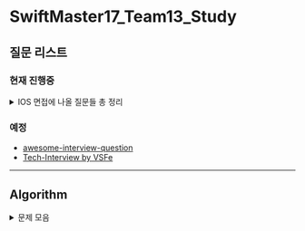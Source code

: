# SwiftMaster17_Team13_Study




## 질문 리스트

### 현재 진행중
<details><summary>IOS 면접에 나올 질문들 총 정리
</summary>

 - [Jercy님 IOS 면접질문 레포](https://github.com/JeaSungLEE/iOSInterviewquestions)   

## iOS
- [Bounds 와 Frame 의 차이점을 설명하시오.](./iOS/15%EC%A3%BC%EC%B0%A8/Bounds%20%EC%99%80%20Frame%20%EC%9D%98%20%EC%B0%A8%EC%9D%B4%EC%A0%90%EC%9D%84%20%EC%84%A4%EB%AA%85%ED%95%98%EC%8B%9C%EC%98%A4./Leeds/)
- 실제 디바이스가 없을 경우 개발 환경에서 할 수 있는 것과 없는 것을 설명하시오.
- 앱의 콘텐츠나 데이터 자체를 저장/보관하는 특별한 객체를 무엇이라고 하는가?
- [앱 화면의 콘텐츠를 표시하는 로직과 관리를 담당하는 객체를 무엇이라고 하는가?](./iOS/13%EC%A3%BC%EC%B0%A8/%EC%95%B1%20%ED%99%94%EB%A9%B4%EC%9D%98%20%EC%BD%98%ED%85%90%EC%B8%A0%EB%A5%BC%20%ED%91%9C%EC%8B%9C%ED%95%98%EB%8A%94%20%EB%A1%9C%EC%A7%81%EA%B3%BC%20%EA%B4%80%EB%A6%AC%EB%A5%BC%20%EB%8B%B4%EB%8B%B9%ED%95%98%EB%8A%94%20%EA%B0%9D%EC%B2%B4%EB%A5%BC%20%EB%AC%B4%EC%97%87%EC%9D%B4%EB%9D%BC%EA%B3%A0%20%ED%95%98%EB%8A%94%EA%B0%80%3F/Bible/)
- App thinning에 대해서 설명하시오.
###
- 앱이 시작할 때 main.c 에 있는 UIApplicationMain 함수에 의해서 생성되는 객체는 무엇인가?
- @Main에 대해서 설명하시오.
- 앱이 foreground에 있을 때와 background에 있을 때 어떤 제약사항이 있나요?
- [상태 변화에 따라 다른 동작을 처리하기 위한 앱델리게이트 메서드들을 설명하시오.](./iOS/13%EC%A3%BC%EC%B0%A8/%EC%83%81%ED%83%9C%20%EB%B3%80%ED%99%94%EC%97%90%20%EB%94%B0%EB%9D%BC%20%EB%8B%A4%EB%A5%B8%20%EB%8F%99%EC%9E%91%EC%9D%84%20%EC%B2%98%EB%A6%AC%ED%95%98%EA%B8%B0%20%EC%9C%84%ED%95%9C%20%EC%95%B1%EB%8D%B8%EB%A6%AC%EA%B2%8C%EC%9D%B4%ED%8A%B8%20%EB%A9%94%EC%84%9C%EB%93%9C%EB%93%A4%EC%9D%84%20%EC%84%A4%EB%AA%85%ED%95%98%EC%8B%9C%EC%98%A4./PAKA/)
- 앱이 In-Active 상태가 되는 시나리오를 설명하시오.
- [scene delegate에 대해 설명하시오.](./iOS/11%EC%A3%BC%EC%B0%A8/scene%20delegate%EC%97%90%20%EB%8C%80%ED%95%B4%20%EC%84%A4%EB%AA%85%ED%95%98%EC%8B%9C%EC%98%A4./Leeds/)
- [UIApplication 객체의 컨트롤러 역할은 어디에 구현해야 하는가?](https://github.com/Swift-Master/SwiftMaster17_Team13_Study/tree/main/iOS/16%EC%A3%BC%EC%B0%A8/UIApplication%20%EA%B0%9D%EC%B2%B4%EC%9D%98%20%EC%BB%A8%ED%8A%B8%EB%A1%A4%EB%9F%AC%20%EC%97%AD%ED%95%A0%EC%9D%80%20%EC%96%B4%EB%94%94%EC%97%90%20%EA%B5%AC%ED%98%84%ED%95%B4%EC%95%BC%20%ED%95%98%EB%8A%94%EA%B0%80%3F/PAKA)
- [App의 Not running, Inactive, Active, Background, Suspended에 대해 설명하시오.](./iOS/12%EC%A3%BC%EC%B0%A8/App%EC%9D%98%20Not%20running%2C%20Inactive%2C%20Active%2C%20Background%2C%20Suspended%EC%97%90%20%EB%8C%80%ED%95%B4%20%EC%84%A4%EB%AA%85%ED%95%98%EC%8B%9C%EC%98%A4./Bible/)
###
- [NSOperationQueue 와 GCD Queue 의 차이점을 설명하시오.](./iOS/12%EC%A3%BC%EC%B0%A8/NSOperationQueue%20%EC%99%80%20GCD%20Queue%20%EC%9D%98%20%EC%B0%A8%EC%9D%B4%EC%A0%90%EC%9D%84%20%EC%84%A4%EB%AA%85%ED%95%98%EC%8B%9C%EC%98%A4./PAKA/)
- [GCD API 동작 방식과 필요성에 대해 설명하시오.](./iOS/8%EC%A3%BC%EC%B0%A8/GCD%20API%20%EB%8F%99%EC%9E%91%20%EB%B0%A9%EC%8B%9D%EA%B3%BC%20%ED%95%84%EC%9A%94%EC%84%B1%EC%97%90%20%EB%8C%80%ED%95%B4%20%EC%84%A4%EB%AA%85%ED%95%98%EC%8B%9C%EC%98%A4./PAKA/)
- Global DispatchQueue 의 Qos 에는 어떤 종류가 있는지, 각각 어떤 의미인지 설명하시오.
###
- [iOS 앱을 만들고, User Interface를 구성하는 데 필수적인 프레임워크 이름은 무엇인가?](./iOS/9%EC%A3%BC%EC%B0%A8/iOS%20%EC%95%B1%EC%9D%84%20%EB%A7%8C%EB%93%A4%EA%B3%A0%2C%20User%20Interface%EB%A5%BC%20%EA%B5%AC%EC%84%B1%ED%95%98%EB%8A%94%20%EB%8D%B0%20%ED%95%84%EC%88%98%EC%A0%81%EC%9D%B8%20%ED%94%84%EB%A0%88%EC%9E%84%EC%9B%8C%ED%81%AC%20%EC%9D%B4%EB%A6%84%EC%9D%80%20%EB%AC%B4%EC%97%87%EC%9D%B8%EA%B0%80%3F/Leeds/)
- [Foundation Kit은 무엇이고 포함되어 있는 클래스들은 어떤 것이 있는지 설명하시오.](./iOS/10%EC%A3%BC%EC%B0%A8/Foundation%20Kit%EC%9D%80%20%EB%AC%B4%EC%97%87%EC%9D%B4%EA%B3%A0%20%ED%8F%AC%ED%95%A8%EB%90%98%EC%96%B4%20%EC%9E%88%EB%8A%94%20%ED%81%B4%EB%9E%98%EC%8A%A4%EB%93%A4%EC%9D%80%20%EC%96%B4%EB%96%A4%20%EA%B2%83%EC%9D%B4%20%EC%9E%88%EB%8A%94%EC%A7%80%20%EC%84%A4%EB%AA%85%ED%95%98%EC%8B%9C%EC%98%A4./Bible/)
- [Delegate란 무엇인지 설명하고, retain 되는지 안되는지 그 이유를 함께 설명하시오.](./iOS/9%EC%A3%BC%EC%B0%A8/Delegate%EB%9E%80%20%EB%AC%B4%EC%97%87%EC%9D%B8%EC%A7%80%20%EC%84%A4%EB%AA%85%ED%95%98%EA%B3%A0%2C%20retain%20%EB%90%98%EB%8A%94%EC%A7%80%20%EC%95%88%EB%90%98%EB%8A%94%EC%A7%80%20%EA%B7%B8%20%EC%9D%B4%EC%9C%A0%EB%A5%BC%20%ED%95%A8%EA%BB%98%20%EC%84%A4%EB%AA%85%ED%95%98%EC%8B%9C%EC%98%A4./Turing/)
- [NotificationCenter 동작 방식과 활용 방안에 대해 설명하시오.](https://github.com/Swift-Master/SwiftMaster17_Team13_Study/blob/main/iOS/19%EC%A3%BC%EC%B0%A8/NotificationCenter%20%EB%8F%99%EC%9E%91%20%EB%B0%A9%EC%8B%9D%EA%B3%BC%20%ED%99%9C%EC%9A%A9%20%EB%B0%A9%EC%95%88%EC%97%90%20%EB%8C%80%ED%95%B4%20%EC%84%A4%EB%AA%85%ED%95%98%EC%8B%9C%EC%98%A4./PAKA/README.md)
- [UIKit 클래스들을 다룰 때 꼭 처리해야하는 애플리케이션 쓰레드 이름은 무엇인가?](./iOS/11%EC%A3%BC%EC%B0%A8/UIKit%20%ED%81%B4%EB%9E%98%EC%8A%A4%EB%93%A4%EC%9D%84%20%EB%8B%A4%EB%A3%B0%20%EB%95%8C%20%EA%BC%AD%20%EC%B2%98%EB%A6%AC%ED%95%B4%EC%95%BC%ED%95%98%EB%8A%94%20%EC%95%A0%ED%94%8C%EB%A6%AC%EC%BC%80%EC%9D%B4%EC%85%98%20%EC%93%B0%EB%A0%88%EB%93%9C%20%EC%9D%B4%EB%A6%84%EC%9D%80%20%EB%AC%B4%EC%97%87%EC%9D%B8%EA%B0%80%3F/Bible/)
- [App Bundle의 구조와 역할에 대해 설명하시오.](https://github.com/Swift-Master/SwiftMaster17_Team13_Study/tree/main/iOS/18%EC%A3%BC%EC%B0%A8/App%20Bundle%EC%9D%98%20%EA%B5%AC%EC%A1%B0%EC%99%80%20%EC%97%AD%ED%95%A0%EC%97%90%20%EB%8C%80%ED%95%B4%20%EC%84%A4%EB%AA%85%ED%95%98%EC%8B%9C%EC%98%A4./PAKA)
- 모든 View Controller 객체의 상위 클래스는 무엇이고 그 역할은 무엇인가?
- 자신만의 Custom View를 만들려면 어떻게 해야하는지 설명하시오.
- [View 객체에 대해 설명하시오.](./iOS/8%EC%A3%BC%EC%B0%A8/View%20%EA%B0%9D%EC%B2%B4%EC%97%90%20%EB%8C%80%ED%95%B4%20%EC%84%A4%EB%AA%85%ED%95%98%EC%8B%9C%EC%98%A4./Turing/)
- [UIView 에서 Layer 객체는 무엇이고 어떤 역할을 담당하는지 설명하시오.](./iOS/14%EC%A3%BC%EC%B0%A8/UIView%20%EC%97%90%EC%84%9C%20Layer%20%EA%B0%9D%EC%B2%B4%EB%8A%94%20%EB%AC%B4%EC%97%87%EC%9D%B4%EA%B3%A0%20%EC%96%B4%EB%96%A4%20%EC%97%AD%ED%95%A0%EC%9D%84%20%EB%8B%B4%EB%8B%B9%ED%95%98%EB%8A%94%EC%A7%80%20%EC%84%A4%EB%AA%85%ED%95%98%EC%8B%9C%EC%98%A4./Bible)
- [UIWindow 객체의 역할은 무엇인가?](./iOS/14%EC%A3%BC%EC%B0%A8/UIWindow%20%EA%B0%9D%EC%B2%B4%EC%9D%98%20%EC%97%AD%ED%95%A0%EC%9D%80%20%EB%AC%B4%EC%97%87%EC%9D%B8%EA%B0%80%3F/PAKA)
- [UINavigationController 의 역할이 무엇인지 설명하시오.](https://github.com/Swift-Master/SwiftMaster17_Team13_Study/tree/main/iOS/19%EC%A3%BC%EC%B0%A8/UINavigationController%20%EC%9D%98%20%EC%97%AD%ED%95%A0%EC%9D%B4%20%EB%AC%B4%EC%97%87%EC%9D%B8%EC%A7%80%20%EC%84%A4%EB%AA%85%ED%95%98%EC%8B%9C%EC%98%A4./Bible)
- [TableView를 동작 방식과 화면에 Cell을 출력하기 위해 최소한 구현해야 하는 DataSource 메서드를 설명하시오.](./iOS/10%EC%A3%BC%EC%B0%A8/TableView%EB%A5%BC%20%EB%8F%99%EC%9E%91%20%EB%B0%A9%EC%8B%9D%EA%B3%BC%20%ED%99%94%EB%A9%B4%EC%97%90%20Cell%EC%9D%84%20%EC%B6%9C%EB%A0%A5%ED%95%98%EA%B8%B0%20%EC%9C%84%ED%95%B4%20%EC%B5%9C%EC%86%8C%ED%95%9C%20%EA%B5%AC%ED%98%84%ED%95%B4%EC%95%BC%20%ED%95%98%EB%8A%94%20DataSource%20%EB%A9%94%EC%84%9C%EB%93%9C%EB%A5%BC%20%EC%84%9C/Turing/)
- [하나의 View Controller 코드에서 여러 TableView Controller 역할을 해야 할 경우 어떻게 구분해서 구현해야 하는지 설명하시오.](./iOS/13%EC%A3%BC%EC%B0%A8/%ED%95%98%EB%82%98%EC%9D%98%20View%20Controller%20%EC%BD%94%EB%93%9C%EC%97%90%EC%84%9C%20%EC%97%AC%EB%9F%AC%20TableView%20Controller%20%EC%97%AD%ED%95%A0%EC%9D%84%20%ED%95%B4%EC%95%BC%20%ED%95%A0%20%EA%B2%BD%EC%9A%B0%20%EC%96%B4%EB%96%BB%EA%B2%8C%20%EA%B5%AC%EB%B6%84%ED%95%B4%EC%84%9C%20%EA%B5%AC%ED%98%84%ED%95%B4%EC%95%BC%20%ED%95%98%EB%8A%94%EC%A7%80%20%EC%84%A4%EB%AA%85%ED%95%98%EC%8B%9C%EC%98%A4./Leeds/)
- [setNeedsLayout와 setNeedsDisplay의 차이에 대해 설명하시오.](./iOS/10%EC%A3%BC%EC%B0%A8/setNeedsLayout%EC%99%80%20setNeedsDisplay%EC%9D%98%20%EC%B0%A8%EC%9D%B4%EC%97%90%20%EB%8C%80%ED%95%B4%20%EC%84%A4%EB%AA%85%ED%95%98%EC%8B%9C%EC%98%A4./PAKA/)
- [stackView의 장점과 단점에 대해서 설명하시오.](./iOS/10%EC%A3%BC%EC%B0%A8/stackView%EC%9D%98%20%EC%9E%A5%EC%A0%90%EA%B3%BC%20%EB%8B%A8%EC%A0%90%EC%97%90%20%EB%8C%80%ED%95%B4%20%EC%84%A4%EB%AA%85%ED%95%98%EC%8B%9C%EC%98%A4./Leeds/)
###
- [NSCache와 딕셔너리로 캐시를 구성했을때의 차이를 설명하시오.](https://github.com/Swift-Master/SwiftMaster17_Team13_Study/tree/main/iOS/17%EC%A3%BC%EC%B0%A8/NSCache%EC%99%80%20%EB%94%95%EC%85%94%EB%84%88%EB%A6%AC%EB%A1%9C%20%EC%BA%90%EC%8B%9C%EB%A5%BC%20%EA%B5%AC%EC%84%B1%ED%96%88%EC%9D%84%EB%95%8C%EC%9D%98%20%EC%B0%A8%EC%9D%B4%EB%A5%BC%20%EC%84%A4%EB%AA%85%ED%95%98%EC%8B%9C%EC%98%A4./PAKA)
- [URLSession에 대해서 설명하시오.](./iOS/8%EC%A3%BC%EC%B0%A8/URLSession%EC%97%90%20%EB%8C%80%ED%95%B4%EC%84%9C%20%EC%84%A4%EB%AA%85%ED%95%98%EC%8B%9C%EC%98%A4./Bible/)
- [prepareForReuse에 대해서 설명하시오.](./iOS/9%EC%A3%BC%EC%B0%A8/prepareForReuse%EC%97%90%20%EB%8C%80%ED%95%B4%EC%84%9C%20%EC%84%A4%EB%AA%85%ED%95%98%EC%8B%9C%EC%98%A4./PAKA/)
- 다크모드를 지원하는 방법에 대해 설명하시오.
- [ViewController의 생명주기를 설명하시오.](./iOS/7%EC%A3%BC%EC%B0%A8/ViewController%EC%9D%98%20%EC%83%9D%EB%AA%85%EC%A3%BC%EA%B8%B0%EB%A5%BC%20%EC%84%A4%EB%AA%85%ED%95%98%EC%8B%9C%EC%98%A4./Leeds/)
- [TableView와 CollectionView의 차이점을 설명하시오.](./iOS/7%EC%A3%BC%EC%B0%A8/TableView%EC%99%80%20CollectionView%EC%9D%98%20%EC%B0%A8%EC%9D%B4%EC%A0%90%EC%9D%84%20%EC%84%A4%EB%AA%85%ED%95%98%EC%8B%9C%EC%98%A4/PAKA/)

## Autolayout
- [오토레이아웃을 코드로 작성하는 방법은 무엇인가? (3가지)](./iOS/8%EC%A3%BC%EC%B0%A8/%EC%98%A4%ED%86%A0%EB%A0%88%EC%9D%B4%EC%95%84%EC%9B%83%EC%9D%84%20%EC%BD%94%EB%93%9C%EB%A1%9C%20%EC%9E%91%EC%84%B1%ED%95%98%EB%8A%94%20%EB%B0%A9%EB%B2%95%EC%9D%80%20%EB%AC%B4%EC%97%87%EC%9D%B8%EA%B0%80%3F%20(3%EA%B0%80%EC%A7%80)/Leeds/)
- hugging, resistance에 대해서 설명하시오.
- Intrinsic Size에 대해서 설명하시오.
- 스토리보드를 이용했을때의 장단점을 설명하시오.
- Safearea에 대해서 설명하시오.
- [Left Constraint 와 Leading Constraint 의 차이점을 설명하시오.](https://github.com/Swift-Master/SwiftMaster17_Team13_Study/tree/main/iOS/20%EC%A3%BC%EC%B0%A8/Left%20Constraint%20%EC%99%80%20Leading%20Constraint%20%EC%9D%98%20%EC%B0%A8%EC%9D%B4%EC%A0%90%EC%9D%84%20%EC%84%A4%EB%AA%85%ED%95%98%EC%8B%9C%EC%98%A4./Bible)

## Swift
- [struct와 class와 enum의 차이를 설명하시오.](./iOS/3%EC%A3%BC%EC%B0%A8/struct%EC%99%80%20class%EC%99%80%20enum%EC%9D%98%20%EC%B0%A8%EC%9D%B4%EB%A5%BC%20%EC%84%A4%EB%AA%85%ED%95%98%EC%8B%9C%EC%98%A4/Turing/)
- [class의 성능을 향상 시킬수 있는 방법들을 나열해보시오.](./iOS/2%EC%A3%BC%EC%B0%A8/Personal/Class%EC%9D%98%20%EC%84%B1%EB%8A%A5%EC%9D%84%20%ED%96%A5%EC%83%81%20%EC%8B%9C%ED%82%AC%EC%88%98%20%EC%9E%88%EB%8A%94%20%EB%B0%A9%EB%B2%95%EB%93%A4%EC%9D%84%20%EB%82%98%EC%97%B4%ED%95%B4%EB%B3%B4%EC%8B%9C%EC%98%A4/Bible/)
- [Copy On Write는 어떤 방식으로 동작하는지 설명하시오.](./iOS/6%EC%A3%BC%EC%B0%A8/Copy%20On%20Write%EB%8A%94%20%EC%96%B4%EB%96%A4%20%EB%B0%A9%EC%8B%9D%EC%9C%BC%EB%A1%9C%20%EB%8F%99%EC%9E%91%ED%95%98%EB%8A%94%EC%A7%80%20%EC%84%A4%EB%AA%85%ED%95%98%EC%8B%9C%EC%98%A4./PAKA/)
- Convenience init에 대해 설명하시오.
- AnyObject에 대해 설명하시오.
- [Optional 이란 무엇인지 설명하시오.](./iOS/2%EC%A3%BC%EC%B0%A8/Team/Optional%20%EC%9D%B4%EB%9E%80%20%EB%AC%B4%EC%97%87%EC%9D%B8%EC%A7%80%20%EC%84%A4%EB%AA%85%ED%95%98%EC%8B%9C%EC%98%A4/)
- [Struct 가 무엇이고 어떻게 사용하는지 설명하시오.](./iOS/2%EC%A3%BC%EC%B0%A8/Personal/Struct%EA%B0%80%20%EB%AC%B4%EC%97%87%EC%9D%B4%EA%B3%A0%20%EC%96%B4%EB%96%BB%EA%B2%8C%20%EC%82%AC%EC%9A%A9%ED%95%98%EB%8A%94%EC%A7%80%20%EC%84%A4%EB%AA%85%ED%95%98%EC%8B%9C%EC%98%A4/PAKA/)
- [Subscripts에 대해 설명하시오.](./iOS/2%EC%A3%BC%EC%B0%A8/Team/Subscripts%EC%97%90%20%EB%8C%80%ED%95%B4%20%EC%84%A4%EB%AA%85%ED%95%98%EC%8B%9C%EC%98%A4/)
- [String은 왜 subscript로 접근이 안되는지 설명하시오.](./iOS/7%EC%A3%BC%EC%B0%A8/String%EC%9D%80%20%EC%99%9C%20subscript%EB%A1%9C%20%EC%A0%91%EA%B7%BC%EC%9D%B4%20%EC%95%88%EB%90%98%EB%8A%94%EC%A7%80%20%EC%84%A4%EB%AA%85%ED%95%98%EC%8B%9C%EC%98%A4./Turing/)
- [instance 메서드와 class 메서드의 차이점을 설명하시오.](./iOS/3%EC%A3%BC%EC%B0%A8/instance%20%EB%A9%94%EC%84%9C%EB%93%9C%EC%99%80%20class%20%EB%A9%94%EC%84%9C%EB%93%9C%EC%9D%98%20%EC%B0%A8%EC%9D%B4%EC%A0%90%EC%9D%84%20%EC%84%A4%EB%AA%85%ED%95%98%EC%8B%9C%EC%98%A4/PAKA/)
- [class 메서드와 static 메서드의 차이점을 설명하시오.]()
- [Delegate 패턴을 활용하는 경우를 예를 들어 설명하시오.](./iOS/1%EC%A3%BC%EC%B0%A8/Delegate%20%ED%8C%A8%ED%84%B4%EC%9D%84%20%ED%99%9C%EC%9A%A9%ED%95%98%EB%8A%94%20%EA%B2%BD%EC%9A%B0%EB%A5%BC%20%EC%98%88%EB%A5%BC%20%EB%93%A4%EC%96%B4%20%EC%84%A4%EB%AA%85%ED%95%98%EC%8B%9C%EC%98%A4/)
- [Singleton 패턴을 활용하는 경우를 예를 들어 설명하시오.](./iOS/1%EC%A3%BC%EC%B0%A8/Singleton%20%ED%8C%A8%ED%84%B4%EC%9D%84%20%ED%99%9C%EC%9A%A9%ED%95%98%EB%8A%94%20%EA%B2%BD%EC%9A%B0%EB%A5%BC%20%EC%98%88%EB%A5%BC%20%EB%93%A4%EC%96%B4%20%EC%84%A4%EB%AA%85%ED%95%98%EC%8B%9C%EC%98%A4/)
- [KVO 동작 방식에 대해 설명하시오.](./iOS/5%EC%A3%BC%EC%B0%A8/KVO%20%EB%8F%99%EC%9E%91%20%EB%B0%A9%EC%8B%9D%EC%97%90%20%EB%8C%80%ED%95%B4%20%EC%84%A4%EB%AA%85%ED%95%98%EC%8B%9C%EC%98%A4./Bible/)
- [Delegates와 Notification 방식의 차이점에 대해 설명하시오.](./iOS/5%EC%A3%BC%EC%B0%A8/Delegates%EC%99%80%20Notification%20%EB%B0%A9%EC%8B%9D%EC%9D%98%20%EC%B0%A8%EC%9D%B4%EC%A0%90%EC%97%90%20%EB%8C%80%ED%95%B4%20%EC%84%A4%EB%AA%85%ED%95%98%EC%8B%9C%EC%98%A4./PAKA/)
- [멀티 쓰레드로 동작하는 앱을 작성하고 싶을 때 고려할 수 있는 방식들을 설명하시오.](./iOS/5%EC%A3%BC%EC%B0%A8/%EB%A9%80%ED%8B%B0%EC%93%B0%EB%A0%88%EB%93%9C%EB%A1%9C%20%EB%8F%99%EC%9E%91%ED%95%98%EB%8A%94%20%EC%95%B1%EC%9D%84%20%EC%9E%91%EC%84%B1%ED%95%98%EA%B3%A0%20%EC%8B%B6%EC%9D%84%20%EB%95%8C%20%EA%B3%A0%EB%A0%A4%ED%95%A0%20%EC%88%98%20%EC%9E%88%EB%8A%94%20%EB%B0%A9%EC%8B%9D%EB%93%A4%EC%9D%84%20%EC%84%A4%EB%AA%85/Leeds/)
- [MVC 구조에 대해 블록 그림을 그리고, 각 역할과 흐름을 설명하시오.](./iOS/4%EC%A3%BC%EC%B0%A8/MVC%20%EA%B5%AC%EC%A1%B0%EC%97%90%20%EB%8C%80%ED%95%B4%20%EB%B8%94%EB%A1%9D%20%EA%B7%B8%EB%A6%BC%EC%9D%84%20%EA%B7%B8%EB%A6%AC%EA%B3%A0%2C%20%EA%B0%81%20%EC%97%AD%ED%95%A0%EA%B3%BC%20%ED%9D%90%EB%A6%84%EC%9D%84%20%EC%84%A4%EB%AA%85%ED%95%98%EC%8B%9C%EC%98%A4/Bible/)
- [프로토콜이란 무엇인지 설명하시오.](./iOS/2%EC%A3%BC%EC%B0%A8/Personal/Protocol%EC%9D%B4%EB%9E%80%20%EB%AC%B4%EC%97%87%EC%9D%B8%EC%A7%80%20%EC%84%A4%EB%AA%85%ED%95%98%EC%8B%9C%EC%98%A4/Turing/)
- [Protocol Oriented Programming과 Object Oriented Programming의 차이점을 설명하시오.](./iOS/12%EC%A3%BC%EC%B0%A8/Protocol%20Oriented%20Programming%EA%B3%BC%20Object%20Oriented%20Programming%EC%9D%98%20%EC%B0%A8%EC%9D%B4%EC%A0%90%EC%9D%84%20%EC%84%A4%EB%AA%85%ED%95%98%EC%8B%9C%EC%98%A4./Leeds/)
- [Hashable이 무엇이고, Equatable을 왜 상속해야 하는지 설명하시오.](./iOS/4%EC%A3%BC%EC%B0%A8/Hashable%EC%9D%B4%20%EB%AC%B4%EC%97%87%EC%9D%B4%EA%B3%A0%2C%20Equatable%EC%9D%84%20%EC%99%9C%20%EC%83%81%EC%86%8D%ED%95%B4%EC%95%BC%20%ED%95%98%EB%8A%94%EC%A7%80%20%EC%84%A4%EB%AA%85%ED%95%98%EC%8B%9C%EC%98%A4/Leeds/)
- [mutating 키워드에 대해 설명하시오.](./iOS/14%EC%A3%BC%EC%B0%A8/mutating%20%ED%82%A4%EC%9B%8C%EB%93%9C%EC%97%90%20%EB%8C%80%ED%95%B4%20%EC%84%A4%EB%AA%85%ED%95%98%EC%8B%9C%EC%98%A4./Leeds)
- [탈출 클로저에 대하여 설명하시오.](./iOS/9%EC%A3%BC%EC%B0%A8/%ED%83%88%EC%B6%9C%20%ED%81%B4%EB%A1%9C%EC%A0%80%EC%97%90%20%EB%8C%80%ED%95%98%EC%97%AC%20%EC%84%A4%EB%AA%85%ED%95%98%EC%8B%9C%EC%98%A4./Bible/)
- [Extension에 대해 설명하시오.](./iOS/6%EC%A3%BC%EC%B0%A8/Extension%EC%97%90%20%EB%8C%80%ED%95%B4%20%EC%84%A4%EB%AA%85%ED%95%98%EC%8B%9C%EC%98%A4./Turing/)
- [Extension 내부에서 함수를 override할 수 있는지 설명하시오.](./iOS/4%EC%A3%BC%EC%B0%A8/Extension%20%EB%82%B4%EB%B6%80%EC%97%90%EC%84%9C%20%ED%95%A8%EC%88%98%EB%A5%BC%20override%ED%95%A0%20%EC%88%98%20%EC%9E%88%EB%8A%94%EC%A7%80%20%EC%84%A4%EB%AA%85%ED%95%98%EC%8B%9C%EC%98%A4/PAKA/)
- [접근 제어자의 종류엔 어떤게 있는지 설명하시오.](./iOS/5%EC%A3%BC%EC%B0%A8/%EC%A0%91%EA%B7%BC%20%EC%A0%9C%EC%96%B4%EC%9E%90%EC%9D%98%20%EC%A2%85%EB%A5%98%EC%97%94%20%EC%96%B4%EB%96%A4%EA%B2%8C%20%EC%9E%88%EB%8A%94%EC%A7%80%20%EC%84%A4%EB%AA%85%ED%95%98%EC%8B%9C%EC%98%A4./Turing/)
- [defer란 무엇인지 설명하시오.](./iOS/11%EC%A3%BC%EC%B0%A8/defer%EB%9E%80%20%EB%AC%B4%EC%97%87%EC%9D%B8%EC%A7%80%20%EC%84%A4%EB%AA%85%ED%95%98%EA%B3%A0%2C%20defer%EA%B0%80%20%ED%98%B8%EC%B6%9C%EB%90%98%EB%8A%94%20%EC%88%9C%EC%84%9C%EB%8A%94%20%EC%96%B4%EB%96%BB%EA%B2%8C%20%EB%90%98%EB%A9%B0%20%20%ED%98%B8%EC%B6%9C%EB%90%98%EC%A7%80%20%EC%95%8A%EB%8A%94%20%EA%B2%BD%EC%9A%B0%EB%A5%BC%20%EC%84%A4%EB%AA%85%ED%95%98%EC%8B%9C%EC%98%A4./PAKA/)
- [defer가 호출되는 순서는 어떻게 되고, defer가 호출되지 않는 경우를 설명하시오.](./iOS/11%EC%A3%BC%EC%B0%A8/defer%EB%9E%80%20%EB%AC%B4%EC%97%87%EC%9D%B8%EC%A7%80%20%EC%84%A4%EB%AA%85%ED%95%98%EA%B3%A0%2C%20defer%EA%B0%80%20%ED%98%B8%EC%B6%9C%EB%90%98%EB%8A%94%20%EC%88%9C%EC%84%9C%EB%8A%94%20%EC%96%B4%EB%96%BB%EA%B2%8C%20%EB%90%98%EB%A9%B0%20%20%ED%98%B8%EC%B6%9C%EB%90%98%EC%A7%80%20%EC%95%8A%EB%8A%94%20%EA%B2%BD%EC%9A%B0%EB%A5%BC%20%EC%84%A4%EB%AA%85%ED%95%98%EC%8B%9C%EC%98%A4./PAKA/)
- [property wrapper에 대해서 설명하시오.](./iOS/6%EC%A3%BC%EC%B0%A8/property%20wrapper%EC%97%90%20%EB%8C%80%ED%95%B4%EC%84%9C%20%EC%84%A4%EB%AA%85%ED%95%98%EC%8B%9C%EC%98%A4./Leeds/)
- [Generic에 대해 설명하시오.](./iOS/3%EC%A3%BC%EC%B0%A8/Generic%EC%97%90%20%EB%8C%80%ED%95%B4%20%EC%84%A4%EB%AA%85%ED%95%98%EC%8B%9C%EC%98%A4/Leeds/)
- some 키워드에 대해 설명하시오.
- [Result타입에 대해 설명하시오.](./iOS/7%EC%A3%BC%EC%B0%A8/Result%ED%83%80%EC%9E%85%EC%97%90%20%EB%8C%80%ED%95%B4%20%EC%84%A4%EB%AA%85%ED%95%98%EC%8B%9C%EC%98%A4./Bible/)
- [Codable에 대하여 설명하시오.](./iOS/3%EC%A3%BC%EC%B0%A8/Codable%EC%97%90%20%EB%8C%80%ED%95%98%EC%97%AC%20%EC%84%A4%EB%AA%85%ED%95%98%EC%8B%9C%EC%98%A4/Bible/)
- [Closure에 대하여 설명하시오.](./iOS/2%EC%A3%BC%EC%B0%A8/Personal/Closure%EC%97%90%20%EB%8C%80%ED%95%98%EC%97%AC%20%EC%84%A4%EB%AA%85%ED%95%98%EC%8B%9C%EC%98%A4/Leeds/)
- [Closure와 함수와의 관계에 대해 설명하시오.](./iOS/4%EC%A3%BC%EC%B0%A8/Closure%EC%99%80%20%ED%95%A8%EC%88%98%EC%99%80%EC%9D%98%20%EA%B4%80%EA%B3%84%EC%97%90%20%EB%8C%80%ED%95%B4%20%EC%84%A4%EB%AA%85%ED%95%98%EC%8B%9C%EC%98%A4/Turing/)

## ARC
- [ARC란 무엇인지 설명하시오.](./iOS/15%EC%A3%BC%EC%B0%A8/ARC%EB%9E%80%20%EB%AC%B4%EC%97%87%EC%9D%B8%EC%A7%80%20%EC%84%A4%EB%AA%85%ED%95%98%EC%8B%9C%EC%98%A4./Bible/)
- [Retain Count 방식에 대해 설명하시오.](https://github.com/Swift-Master/SwiftMaster17_Team13_Study/tree/main/iOS/16%EC%A3%BC%EC%B0%A8/Retain%20Count%20%EB%B0%A9%EC%8B%9D%EC%97%90%20%EB%8C%80%ED%95%B4%20%EC%84%A4%EB%AA%85%ED%95%98%EC%8B%9C%EC%98%A4./Bible)
- [Strong 과 Weak 참조 방식에 대해 설명하시오.](https://github.com/Swift-Master/SwiftMaster17_Team13_Study/tree/main/iOS/17%EC%A3%BC%EC%B0%A8/Strong%20%EA%B3%BC%20Weak%20%EC%B0%B8%EC%A1%B0%20%EB%B0%A9%EC%8B%9D%EC%97%90%20%EB%8C%80%ED%95%B4%20%EC%84%A4%EB%AA%85%ED%95%98%EC%8B%9C%EC%98%A4./Bible)
- 순환 참조에 대하여 설명하시오.
- 강한 순환 참조 (Strong Reference Cycle) 는 어떤 경우에 발생하는지 설명하시오.

## Functional Programming
- 순수함수란 무엇인지 설명하시오.
- 함수형 프로그래밍이 무엇인지 설명하시오.
- 고차 함수가 무엇인지 설명하시오.
- [Swift Standard Library의 map, filter, reduce, compactMap, flatMap에 대하여 설명하시오.](./iOS/6%EC%A3%BC%EC%B0%A8/Swift%20Standard%20Library%EC%97%90%20%EB%8C%80%ED%95%B4%20%EC%84%A4%EB%AA%85%ED%95%98%EC%8B%9C%EC%98%A4./Bible/)

## Architecture
- MVVM, MVI, Ribs, VIP 등 자신이 알고있는 아키텍쳐를 설명하시오.
- [의존성 주입에 대하여 설명하시오.](https://github.com/Swift-Master/SwiftMaster17_Team13_Study/tree/main/iOS/20%EC%A3%BC%EC%B0%A8/%EC%9D%98%EC%A1%B4%EC%84%B1%20%EC%A3%BC%EC%9E%85%EC%97%90%20%EB%8C%80%ED%95%98%EC%97%AC%20%EC%84%A4%EB%AA%85%ED%95%98%EC%8B%9C%EC%98%A4./PAKA)

## SwiftUI
- @State에 대해서 설명하시오.

## Combine
- PassthroughSubject에 대해서 설명하시오
- @Published에 대해서 설명하시오
- AnyCancellable에 대해서 설명하시오
- sink에 대해서 설명하시오
- throttle과 debounce의 차이점을 설명하시오.
- Data를 Binding 하는 방법에 대해서 설명하시오.

# Optional
아래부터는 추가로 공부를 하면 좋을 내용들입니다.

Objective-c나 rx는 회사, 팀마다 사용하는곳이 차이가있고 신입이나 주니어기준으로 필수라고 여겨지지않기에 옵셔널에 추가하였습니다.

## Rx
- Reactive Programming이 무엇인지 설명하시오.
- RxSwift를 왜 사용하는지 설명하시오.
- RxSwift의 단점을 설명하시오.
- RxSwift에서 Hot Observable과 Cold Observable의 차이를 설명하시오.
- Subject의 종류와 차이점에 대해 설명하시오.
- Subject와 Driver의 차이를 설명하시오.
- Single, Completable, Maybe의 차이점에 대해 설명하고, 언제 적용하면 좋을지 설명하시오.

## MRC
- ARC 대신 Manual Reference Count 방식으로 구현할 때 꼭 사용해야 하는 메서드들을 쓰고 역할을 설명하시오.
- retain 과 assign 의 차이점을 설명하시오.
- 특정 객체를 autorelease 하기 위해 필요한 사항과 과정을 설명하시오.
- Autorelease Pool을 사용해야 하는 상황을 두 가지 이상 예로 들어 설명하시오. 
- 다음 코드를 실행하면 어떤 일이 발생할까 추측해서 설명하시오.
Ball *ball = [[[[Ball alloc] init] autorelease] autorelease];

## Advanced
- method swizzling이 무엇이고, 어떨 때 사용하는지 설명하시오.
- NSCoder 클래스는 어떤 상황에서 어떻게 써야 하는지 설명하시오.
- Responder Chain 구조에 대해 설명하고, First Responder 역할에 대해 설명하시오.
- NSObject부터 UIButton 까지 상속 과정의 계층과 역할을 설명하시오.
- shallow copy와 deep copy의 차이점을 설명하시오.
- Push Notification 방식에 대해 설명하시오.
- Foundation 과 Core Foundation 프레임워크의 차이점을 설명하시오.
- NSURLConnection 에서 사용하는 Delegate 메서드들에 대해 설명하시오.
- Synchronous 방식과 Asynchronous 방식으로 URL Connection을 처리할 경우의 장단점을 비교하시오.
- [Plist 파일 구조와 Plist 파일에 저장된 데이터를 다루기 적합한 클래스를 설명하시오.](https://github.com/Swift-Master/SwiftMaster17_Team13_Study/tree/main/iOS/18%EC%A3%BC%EC%B0%A8/Plist%20%ED%8C%8C%EC%9D%BC%20%EA%B5%AC%EC%A1%B0%EC%99%80%20Plist%20%ED%8C%8C%EC%9D%BC%EC%97%90%20%EC%A0%80%EC%9E%A5%EB%90%9C%20%EB%8D%B0%EC%9D%B4%ED%84%B0%EB%A5%BC%20%EB%8B%A4%EB%A3%A8%EA%B8%B0%20%EC%A0%81%ED%95%A9%ED%95%9C%20%ED%81%B4%EB%9E%98%EC%8A%A4%EB%A5%BC%20%EC%84%A4%EB%AA%85%ED%95%98%EC%8B%9C%EC%98%A4./Bible)
- Core Data와 Sqlite 같은 데이터 베이스의 차이점을 설명하시오.
- JSON 데이터를 처리하는 방식과 파서, 객체 변환 방식에 대해 설명하시오.
- 웹 서버와 HTTP 연결을 사용해서 데이터를 주거나 받으려면 사용해야 하는 클래스와 동작을 설명하시오.
- Protocol에서는 왜 var만 되는지 설명하시요.
- [DispatchQueue.main.sync를 사용하는 상황을 설명하시오.](./iOS/15%EC%A3%BC%EC%B0%A8/DispatchQueue.main.sync%EB%A5%BC%20%EC%82%AC%EC%9A%A9%ED%95%98%EB%8A%94%20%EC%83%81%ED%99%A9%EC%9D%84%20%EC%84%A4%EB%AA%85%ED%95%98%EC%8B%9C%EC%98%A4./PAKA/)
- Run Loops에 대해 설명하시오.

## Objective-C
- Swift의 클로저와 Objective-C의 블록은 어떤 차이가 있는가?
- Mutable 객체과 Immutable 객체는 어떤것이 있는지 예를 들고, 차이점을 설명하시오.
- dynamic과 property 의미와 차이를 설명하시오.
- @property로 선언한 NSString* title 의 getter/setter 메서드를 구현해보시오.
- @property에서 atomic과 nonatomic 차이점을 설명하고, 어떤것이 안전한지, 어느것이 기본인지 설명하시오.
- @property로 선언한다는 것의 의미를 설명하고, .h에 넣을 경우와 .m에 넣을 경우 차이점을 설명하시오.
- -performSelector:withObject:afterDelay: 메시지를 보내면 인자값의 객체는 retain되는가? 그 이유를 함께 설명하시오.
- Objective-C 에서 캡슐화된 데이터를 접근하기 위한 방법들을 설명하시오.
- Fast Enumeration 이란 무엇인지 설명하시오. 
- unnamed category 방식에 대해 설명하시오.
- Category 확장과 Subclass 확장의 차이점을 설명하시오.
- Category 방식에 대해 설명하시오.
- Objective-C 에서 Protocol 이란 무엇인지 설명하시오.
- Objective-C++ 방식이 무엇인지 설명하고, 어떤 경우 사용해야 하는지 설명하시오.
</details>

### 예정

- [awesome-interview-question](https://github.com/DopplerHQ/awesome-interview-questions)
- [Tech-Interview by VSFe](https://github.com/VSFe/Tech-Interview)

-----------
## Algorithm
<details><summary>문제 모음
</summary>

### 1주차
- [숫자 짝궁, 크레인 인형뽑기](https://github.com/OpenBible3438/SwiftMaster17_Team13_Study/milestone/1)
### 2주차
- [체육복](https://github.com/OpenBible3438/SwiftMaster17_Team13_Study/milestone/2)
### 3주차
- [다트 게임](https://github.com/OpenBible3438/SwiftMaster17_Team13_Study/milestone/3)
### 4주차
- [성격 유형 검사](https://github.com/OpenBible3438/SwiftMaster17_Team13_Study/milestone/4)
### 5주차
- [실패율](https://github.com/OpenBible3438/SwiftMaster17_Team13_Study/milestone/5)
### 6주차
- [숫자 문자열과 영단어, 비밀지도](https://github.com/OpenBible3438/SwiftMaster17_Team13_Study/milestone/6)
### 7주차
- [개인정보 수집 유효기간](https://github.com/OpenBible3438/SwiftMaster17_Team13_Study/milestone/7)
------------

</details>
